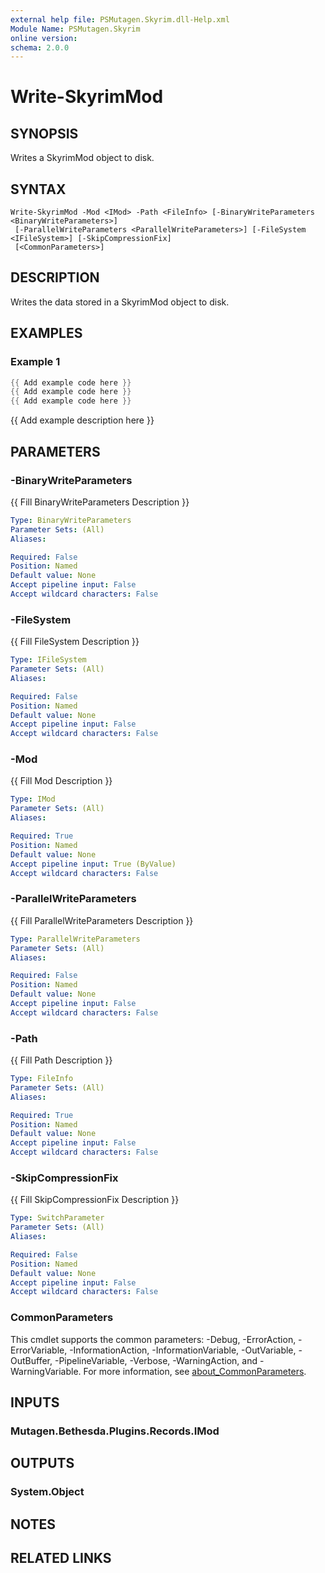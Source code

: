 ```yaml
---
external help file: PSMutagen.Skyrim.dll-Help.xml
Module Name: PSMutagen.Skyrim
online version:
schema: 2.0.0
---
```


# Write-SkyrimMod

## SYNOPSIS
Writes a SkyrimMod object to disk.

## SYNTAX

```
Write-SkyrimMod -Mod <IMod> -Path <FileInfo> [-BinaryWriteParameters <BinaryWriteParameters>]
 [-ParallelWriteParameters <ParallelWriteParameters>] [-FileSystem <IFileSystem>] [-SkipCompressionFix]
 [<CommonParameters>]
```

## DESCRIPTION
Writes the data stored in a SkyrimMod object to disk.

## EXAMPLES

### Example 1
```powershell
{{ Add example code here }}
{{ Add example code here }}
{{ Add example code here }}
```

{{ Add example description here }}

## PARAMETERS

### -BinaryWriteParameters
{{ Fill BinaryWriteParameters Description }}

```yaml
Type: BinaryWriteParameters
Parameter Sets: (All)
Aliases:

Required: False
Position: Named
Default value: None
Accept pipeline input: False
Accept wildcard characters: False
```

### -FileSystem
{{ Fill FileSystem Description }}

```yaml
Type: IFileSystem
Parameter Sets: (All)
Aliases:

Required: False
Position: Named
Default value: None
Accept pipeline input: False
Accept wildcard characters: False
```

### -Mod
{{ Fill Mod Description }}

```yaml
Type: IMod
Parameter Sets: (All)
Aliases:

Required: True
Position: Named
Default value: None
Accept pipeline input: True (ByValue)
Accept wildcard characters: False
```

### -ParallelWriteParameters
{{ Fill ParallelWriteParameters Description }}

```yaml
Type: ParallelWriteParameters
Parameter Sets: (All)
Aliases:

Required: False
Position: Named
Default value: None
Accept pipeline input: False
Accept wildcard characters: False
```

### -Path
{{ Fill Path Description }}

```yaml
Type: FileInfo
Parameter Sets: (All)
Aliases:

Required: True
Position: Named
Default value: None
Accept pipeline input: False
Accept wildcard characters: False
```

### -SkipCompressionFix
{{ Fill SkipCompressionFix Description }}

```yaml
Type: SwitchParameter
Parameter Sets: (All)
Aliases:

Required: False
Position: Named
Default value: None
Accept pipeline input: False
Accept wildcard characters: False
```

### CommonParameters
This cmdlet supports the common parameters: -Debug, -ErrorAction, -ErrorVariable, -InformationAction, -InformationVariable, -OutVariable, -OutBuffer, -PipelineVariable, -Verbose, -WarningAction, and -WarningVariable. For more information, see [about_CommonParameters](http://go.microsoft.com/fwlink/?LinkID=113216).

## INPUTS

### Mutagen.Bethesda.Plugins.Records.IMod

## OUTPUTS

### System.Object
## NOTES

## RELATED LINKS
